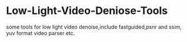 # Low-Light-Video-Deniose-Tools
some tools for low light video denoise,include fastguided,psnr and ssim, yuv format video parser etc.
